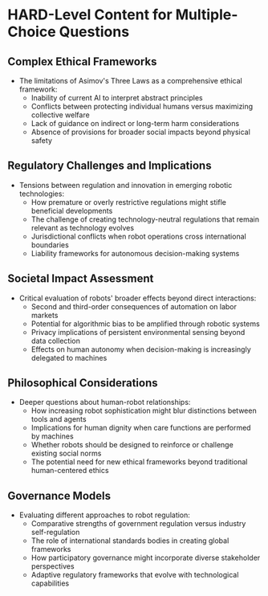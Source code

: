 # HARD-Level Content for Multiple-Choice Questions

## Complex Ethical Frameworks
- The limitations of Asimov's Three Laws as a comprehensive ethical framework:
  - Inability of current AI to interpret abstract principles
  - Conflicts between protecting individual humans versus maximizing collective welfare
  - Lack of guidance on indirect or long-term harm considerations
  - Absence of provisions for broader social impacts beyond physical safety

## Regulatory Challenges and Implications
- Tensions between regulation and innovation in emerging robotic technologies:
  - How premature or overly restrictive regulations might stifle beneficial developments
  - The challenge of creating technology-neutral regulations that remain relevant as technology evolves
  - Jurisdictional conflicts when robot operations cross international boundaries
  - Liability frameworks for autonomous decision-making systems

## Societal Impact Assessment
- Critical evaluation of robots' broader effects beyond direct interactions:
  - Second and third-order consequences of automation on labor markets
  - Potential for algorithmic bias to be amplified through robotic systems
  - Privacy implications of persistent environmental sensing beyond data collection
  - Effects on human autonomy when decision-making is increasingly delegated to machines

## Philosophical Considerations
- Deeper questions about human-robot relationships:
  - How increasing robot sophistication might blur distinctions between tools and agents
  - Implications for human dignity when care functions are performed by machines
  - Whether robots should be designed to reinforce or challenge existing social norms
  - The potential need for new ethical frameworks beyond traditional human-centered ethics

## Governance Models
- Evaluating different approaches to robot regulation:
  - Comparative strengths of government regulation versus industry self-regulation
  - The role of international standards bodies in creating global frameworks
  - How participatory governance might incorporate diverse stakeholder perspectives
  - Adaptive regulatory frameworks that evolve with technological capabilities